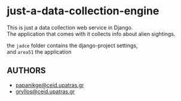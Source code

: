 just-a-data-collection-engine
=============================

This is just a data collection web service in Django.  
The application that comes with it collects info about alien sightings.

the `jadce` folder contains the django-project settings,  
and `area51` the application


AUTHORS
-------

* papanikge@ceid.upatras.gr
* gryllos@ceid.upatras.gr
